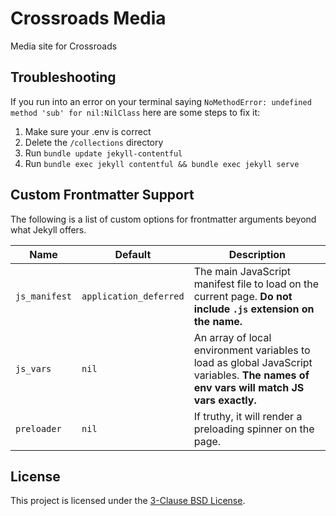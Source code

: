 # Crossroads Media

Media site for Crossroads

## Troubleshooting

If you run into an error on your terminal saying `NoMethodError: undefined method 'sub' for nil:NilClass` here are some steps to fix it:
1. Make sure your .env is correct
2. Delete the `/collections` directory
3. Run `bundle update jekyll-contentful`
4. Run `bundle exec jekyll contentful && bundle exec jekyll serve`

## Custom Frontmatter Support

The following is a list of custom options for frontmatter arguments beyond what Jekyll offers.

| Name | Default | Description |
| ---- | ---- | ---- |
| `js_manifest` | `application_deferred` | The main JavaScript manifest file to load on the current page. **Do not include `.js` extension on the name.** |
| `js_vars` | `nil` | An array of local environment variables to load as global JavaScript variables. **The names of env vars will match JS vars exactly.** |
| `preloader` | `nil` | If truthy, it will render a preloading spinner on the page. |

## License

This project is licensed under the [3-Clause BSD License](https://opensource.org/licenses/BSD-3-Clause).

